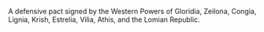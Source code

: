 A defensive pact signed by the Western Powers of Gloridia, Zeilona, Congia, Lignia, Krish, Estrelia, Vilia, Athis, and the Lomian Republic.